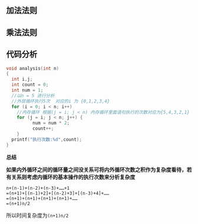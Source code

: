 ## 加法法则



## 乘法法则



## 代码分析

```c
void analysis(int n)
{
  int i,j;
  int count = 0;
  int num = 1;
  //以n = 5 进行分析
  //外层循环执行5次  对应的i 为 {0,1,2,3,4}
  for (i = 0; i < n; i++)
    //内存循环 根据(j = i; j < n) 内存循环里面语句执行的次数对应为{5,4,3,2,1}
    for (j = i; j < n; j++) {
          num = num * 2;
          count++;
    }
  printf("执行次数:%d",count);
}
```

**总结**

**如果内外循环之间的循环量之间没关系可将内外循环次数之积作为复杂度看待，若有关系则考虑内循环的基本操作的执行次数来分析复杂度**

```
n+(n-1)+(n-2)+(n-3)+……+1 
=(n+1)+[(n-1)+2]+[(n-2)+3]+[(n-3)+4]+…… 
=(n+1)+(n+1)+(n+1)+(n+1)+…… 
=(n+1)n/2 
```

所以时间复杂度为`(n+1)n/2` 